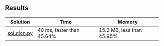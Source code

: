 ## Results
Solution | Time | Memory
---------|------|-------
[solution.py](solution.py) | 40 ms, faster than 45.64% | 15.2 MB, less than 45.95%
